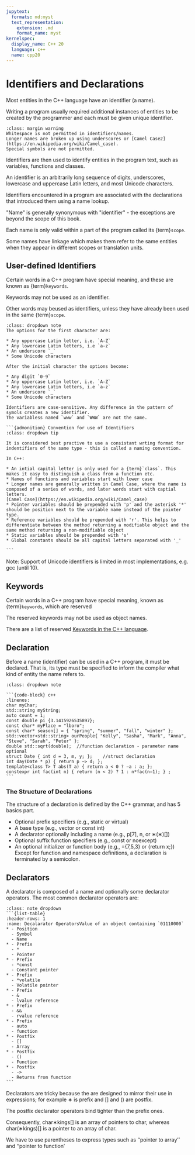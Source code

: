 ```yaml
---
jupytext:
  formats: md:myst
  text_representation:
    extension: .md
    format_name: myst
kernelspec:
  display_name: C++ 20
  language: c++
  name: cpp20
---
```


# Identifiers and Declarations

Most entities in the C++ language have an identifier (a name).

Writing a program usually required additional instances of entities to be created by the programmer and each must be given unique identifier.

```{admonition} No Spaces in Identfiers!
:class: margin warning
Whitespace is not permitted in identifiers/names.
Longer names are broken up using underscores or [Camel Case2](https://en.wikipedia.org/wiki/Camel_case).
Special symbols are not permitted.
```
Identifiers are then used to identify entities in the program text, such as variables, functions and classes.

An identifier is an arbitrarily long sequence of digits, underscores, lowercase and uppercase Latin letters, and most Unicode characters.

Identifiers encountered in a program are associated with the declarations that introduced them using a name lookup. 

"Name" is generally synonymous with "identifier" - the exceptions are beyond the scope of this book.

Each name is only valid within a part of the program called its {term}`scope`. 

Some names have linkage which makes them refer to the same entities when they appear in different scopes or translation units.

## User-defined Identifiers

Certain words in a C++ program have special meaning, and these are known as {term}`keywords`. 

Keywords may not be used as an identifier.

Other words may beused as identifiers, unless they have already been used in the same {term}`scope`.


````{admonition} Rules For Valid Identifiers
:class: dropdown note
The options for the first character are: 

* Any uppercase Latin letter, i.e. `A-Z`
* Any lowercase Latin letters, i.e `a-z`
* An underscore `_`
* Some Unicode characters

After the initial character the options become:

* Any digit `0-9`
* Any uppercase Latin letter, i.e. `A-Z`
* Any lowercase Latin letters, i.e `a-z`
* An underscore `_`
* Some Unicode characters

Identifiers are case-sensitive. Any difference in the pattern of symols creates a new identifier.
The variabless named `www` and `WWW` are not the same.

```{admonition} Convention for use of Identifiers
:class: dropdown tip

It is considered best practive to use a consistant wrting format for indentifiers of the same type - this is called a naming convention.

In C++:

* An intial capital letter is only used for a {term}`class`. This makes it easy to distinguish a class from a function etc.
* Names of functions and variables start with lower case
* Longer names are generally written in Camel Case, where the name is composed of a series of words, and later words start with captial letters.
[Camel Case](https://en.wikipedia.org/wiki/Camel_case)
* Pointer variables should be prepended with 'p' and the asterisk '*' should be position next to the variable name instead of the pointer type.
* Reference variables should be prepended with 'r'. This helps to differentiate between the method returning a modifiable object and the same method returning a non-modifiable object
* Static variables should be prepended with 's'
* Global constants should be all capital letters separated with '_'

```
````

Note: Support of Unicode identifiers is limited in most implementations, e.g. gcc (until 10).

## Keywords

Certain words in a C++ program have special meaning, known as {term}`keywords`, which are reserved

The reserved keywords may not be used as object names.

There are a list of reserved [Keywords in the C++ language](https://en.cppreference.com/w/cpp/keyword.html).


## Declaration

Before a name (identifier) can be used in a C++ program, it must be declared. That is, its type must be specified to inform the compiler what kind of entity the name refers to. 

````{admonition} Examples of Declarations
:class: dropdown note

```{code-block} c++
:linenos:
char myChar;
std::string myString;
auto count = 1;  
const double pi {3.1415926535897};
const char* myPlace = "lboro";
const char* season[] = { "spring", "summer", "fall", "winter" };
std::vector<std::string> ourPeople{ "Kelly", "Sasha", "Mark", "Anna", "Steve", "Sarah", "Peter" };
double std::sqrt(double);  //function declaration - parameter name optional
struct Date { int d = 3, m, y; };    //struct declaration
int day(Date * p) { return p −> d; };
template<class T> T abs(T a) { return a < 0 ? −a : a; };
constexpr int fac(int n) { return (n < 2) ? 1 : n*fac(n−1); } ;
```
````
### The Structure of Declarations

The structure of a declaration is defined by the C++ grammar, and has 5 basics part.

* Optional prefix specifiers (e.g., static or virtual)
* A base type (e.g., vector<double> or const int)
* A declarator optionally including a name (e.g., p[7], n, or ∗(∗)[])
* Optional suffix function specifiers (e.g., const or noexcept)
* An optional initializer or function body (e.g., ={7,5,3} or {return x;})
Except for function and namespace definitions, a declaration is terminated by a semicolon.

## Declarators

A declarator is composed of a name and optionally some declarator operators. 
The most common declarator operators are:

````{admonition} Declarator Operators
:class: note dropdown
```{list-table}
:header-rows: 1
:name: Decalarator OperatorsValue of an object containing `01110000`
* - Position
  - Symbol
  - Name
* - Prefix
  - *
  - Pointer
* - Prefix
  - *const
  - Constant pointer
* - Prefix
  - *volatile
  - Volatile pointer
* - Prefix
  - &
  - lvalue reference
* - Prefix
  - &&
  - rvalue reference
* - Prefix
  - auto
  - function
* - Postfix
  - []
  - Array
* - Postfix
  - ()
  - Function
* - Postfix
  - ->
  - Returns from function
```
````
Declarators are tricky because the are designed to mirror their use in expressions; for example ∗ is prefix and [] and () are postfix. 

The postfix declarator operators bind tighter than the prefix ones. 

Consequently, char∗kings[] is an array of pointers to char, whereas char(∗kings)[] is a pointer to an array of char. 

We have to use parentheses to express types such as ‘‘pointer to array’’ and ‘‘pointer to function’




